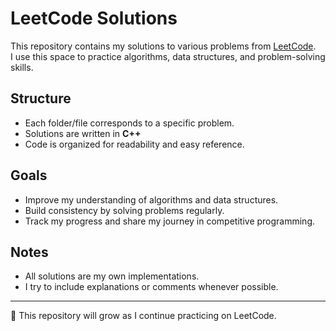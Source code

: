 # LeetCode Solutions

This repository contains my solutions to various problems from [LeetCode](https://leetcode.com/).  
I use this space to practice algorithms, data structures, and problem-solving skills.  

## Structure
- Each folder/file corresponds to a specific problem.  
- Solutions are written in **C++**  
- Code is organized for readability and easy reference.  

## Goals
- Improve my understanding of algorithms and data structures.  
- Build consistency by solving problems regularly.  
- Track my progress and share my journey in competitive programming.  

## Notes
- All solutions are my own implementations.  
- I try to include explanations or comments whenever possible.  

---
🚀 This repository will grow as I continue practicing on LeetCode.

